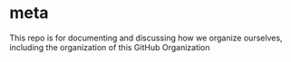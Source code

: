 # meta
This repo is for documenting and discussing how we organize ourselves, including the organization of this GitHub Organization
